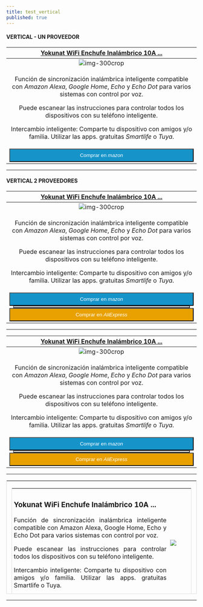 ```yaml
---
title: test_vertical
published: true
---
```


#### VERTICAL - UN PROVEEDOR

| [**Yokunat WiFi Enchufe Inalámbrico 10A ...**](https://amzn.to/2EsbFmi)  |
|:------:|
| <div> ![img-300crop][amzn-yokunat] </div> |
| <p>Función de sincronización inalámbrica inteligente compatible con _Amazon Alexa_, _Google Home_, _Echo_ y _Echo Dot_ para varios sistemas con control por voz.</p> <p>Puede escanear las instrucciones para controlar todos los dispositivos con su teléfono inteligente.</p> <p>Intercambio inteligente: Comparte tu dispositivo con amigos y/o familia. Utilizar las apps. gratuitas _Smartlife_ o _Tuya_.</p> |
|  <div>  <a href="https://amzn.to/2EsbFmi" alt="amazon-link" target="_blank"><button type="button" style="color:#fff;background-color:#1694CA;width:100%;height:35px;">Comprar en <i class="fa fa-amazon fa-lg">mazon</i></button></a> </div> |

---

#### VERTICAL 2 PROVEEDORES

| [**Yokunat WiFi Enchufe Inalámbrico 10A ...**](https://amzn.to/2EsbFmi)  |
|:------:|
| <div> ![img-300crop][amzn-yokunat] </div> |
| <p>Función de sincronización inalámbrica inteligente compatible con _Amazon Alexa_, _Google Home_, _Echo_ y _Echo Dot_ para varios sistemas con control por voz.</p> <p>Puede escanear las instrucciones para controlar todos los dispositivos con su teléfono inteligente.</p> <p>Intercambio inteligente: Comparte tu dispositivo con amigos y/o familia. Utilizar las apps. gratuitas _Smartlife_ o _Tuya_.</p> |
|  <div> <a href="https://amzn.to/2EsbFmi" alt="amazon-link" target="_blank"><button type="button" style="color:#fff;background-color:#1694CA;width:100%;height:35px;">Comprar en <i class="fa fa-amazon fa-lg">mazon</i></button> </a> </div> <button type="button" style="color:#transparent;background-color:transparent;opacity:0.9;width:96%;height:0px;"> <div> <a href="#" alt="AlieExpress-link" target="_blank"> <button type="button" style="color:#fff;background-color:#e8a100;width:100%;height:35px;">Comprar en <i class="fa fa-shopping-cart  fa-lg"> AliExpress</i></button></a> </div> |
    
---

| [**Yokunat WiFi Enchufe Inalámbrico 10A ...**](https://amzn.to/2EsbFmi)  |
|:------:|
| <div> ![img-300crop][amzn-yokunat] </div> |
| <p>Función de sincronización inalámbrica inteligente compatible con _Amazon Alexa_, _Google Home_, _Echo_ y _Echo Dot_ para varios sistemas con control por voz.</p> <p>Puede escanear las instrucciones para controlar todos los dispositivos con su teléfono inteligente.</p> <p>Intercambio inteligente: Comparte tu dispositivo con amigos y/o familia. Utilizar las apps. gratuitas _Smartlife_ o _Tuya_.</p> |
|  <div> <a href="https://amzn.to/2EsbFmi" alt="amazon-link" target="_blank"><button type="button" style="color:#fff;background-color:#1694CA;width:100%;height:35px;">Comprar en <i class="fa fa-amazon fa-lg">mazon</i></button> </a> </div> <button type="button" style="color:#transparent;background-color:transparent;opacity:0.9;width:96%;height:0px;"> <div> <a href="#" alt="AlieExpress-link" target="_blank"> <button type="button" style="color:#fff;background-color:#e8a100;width:100%;height:35px;">Comprar en <i class="fa fa-shopping-cart  fa-lg"> AliExpress</i></button></a> </div> |
    
---

<div align="center">
<table style="width: 100%; min-width: 350px; max-width: 900px;  max-height: 300px; border: 1px solid #dddddd;">
<tbody>
<tr>
<td>
<div align="center">
<table style="width: 98%; border: 1px solid #dddddd; align: center;  max-height: 300px;">
<tbody>
<tr>
<td style="min-width: 250px; padding: 5px;">
<h3>Yokunat WiFi Enchufe Inalámbrico 10A ...</h3>
<p style="text-align: justify;">Función de sincronización inalámbrica inteligente compatible con Amazon Alexa, Google Home, Echo y Echo Dot para varios sistemas con control por voz.</p>
<p style="text-align: justify;">Puede escanear las instrucciones para controlar todos los dispositivos con su teléfono inteligente.</p>
<p style="text-align: justify;">Intercambio inteligente: Comparte tu dispositivo con amigos y/o familia. Utilizar las apps. gratuitas Smartlife o Tuya.</p>
</td>
<td style="min-width: 50px; padding: 5px;"><img src="https://domotizarmicasa.com/user/pages/03.enchufes-Inteligentes/02.regletas-wifi/iraza.png" style="display: block; margin-left: auto; margin-right: auto; max-width: 200px; min-width: 50px;" /></td>
</tr>
<tr></tr>
</tbody>
</table>
</div>
</td>
</tr>
<tr>
<td>
<div><a href="https://amzn.to/2EsbFmi" alt="amazon-link" target="_blank" rel="noopener"><button type="button" style="color: #fff; background-color: #1694ca; width: 100%; height: 35px;">Comprar en <i class="fa fa-amazon fa-lg">mazon</i></button> </a></div>
<div><a href="#" alt="AlieExpress-link" target="_blank"><button type="button" style="color: #fff; background-color: #e8a100; width: 100%; height: 35px;">Comprar en <i class="fa fa-shopping-cart  fa-lg"> AliExpress</i></button></a></div>
</td>
</tr>
</tbody>
</table>
</div>    
    
---

<!--- REFERENCIA A IMAGENES AL PIE DEl ARTICULO --->

[amzn-yokunat]: user://pages/03.enchufes-Inteligentes/04.enchufes-wifi-genericos/Yokunat.png?lightbox=1024&cropResize=300,300

